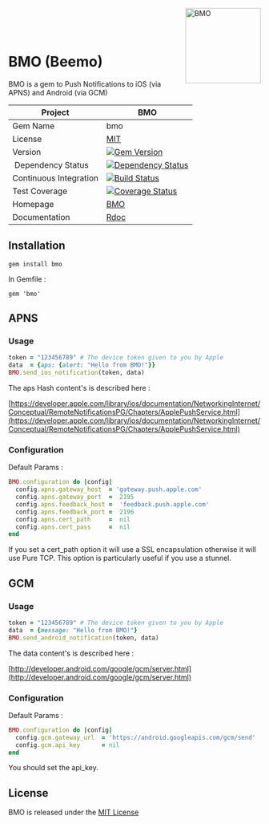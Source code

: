 <img src="https://raw.github.com/antoinelyset/bmo/master/bmo.png"
     alt="BMO"
     align="right"
     width="150px"/>

<br>
<br>
<br>

# BMO (Beemo)

BMO is a gem to Push Notifications to iOS (via APNS) and Android (via GCM)

| Project                 |  BMO                                                                                                                          |
|------------------------ | ----------------------------------------------------------------------------------------------------------------------------- |
| Gem Name                |  bmo                                                                                                                          |
| License                 |  [MIT](https://github.com/antoinelyset/bmo/blob/master/LICENSE)                                                               |
| Version                 |  [![Gem Version](https://badge.fury.io/rb/bmo.png)](http://badge.fury.io/rb/bmo)                                              |
| Dependency Status       |  [![Dependency Status](https://gemnasium.com/antoinelyset/bmo.png)](https://gemnasium.com/antoinelyset/bmo)                   |
| Continuous Integration  |  [![Build Status](https://secure.travis-ci.org/antoinelyset/bmo.png?branch=master)](https://travis-ci.org/antoinelyset/bmo)   |
| Test Coverage           |  [![Coverage Status](https://coveralls.io/repos/antoinelyset/bmo/badge.png)](https://coveralls.io/r/antoinelyset/bmo)         |
| Homepage                |  [BMO](https://github.com/antoinelyset/bmo)                                                                                   |
| Documentation           |  [Rdoc](http://rdoc.info/github/antoinelyset/bmo/frames)                                                                      |

## Installation

```
gem install bmo
```

In Gemfile :

```
gem 'bmo'
```

## APNS

### Usage

```ruby
token = "123456789" # The device token given to you by Apple
data  = {aps: {alert: "Hello from BMO!"}}
BMO.send_ios_notification(token, data)
```

The aps Hash content's is described here :

[https://developer.apple.com/library/ios/documentation/NetworkingInternet/Conceptual/RemoteNotificationsPG/Chapters/ApplePushService.html](https://developer.apple.com/library/ios/documentation/NetworkingInternet/Conceptual/RemoteNotificationsPG/Chapters/ApplePushService.html)

### Configuration

Default Params :

```ruby
BMO.configuration do |config|
  config.apns.gateway_host  = 'gateway.push.apple.com'
  config.apns.gateway_port  =  2195
  config.apns.feedback_host =  'feedback.push.apple.com'
  config.apns.feedback_port =  2196
  config.apns.cert_path     =  nil
  config.apns.cert_pass     =  nil
end
```

If you set a cert_path option it will use a SSL encapsulation otherwise it will use Pure TCP.
This option is particularly useful if you use a stunnel.

## GCM

### Usage

```ruby
token = "123456789" # The device token given to you by Apple
data  = {message: "Hello from BMO!"}
BMO.send_android_notification(token, data)
```

The data content's is described here :

[http://developer.android.com/google/gcm/server.html](http://developer.android.com/google/gcm/server.html)

### Configuration

Default Params :

```ruby
BMO.configuration do |config|
  config.gcm.gateway_url  = 'https://android.googleapis.com/gcm/send'
  config.gcm.api_key      = nil
end
```

You should set the api_key.

## License

BMO is released under the [MIT
License](http://www.opensource.org/licenses/MIT)
